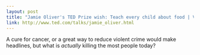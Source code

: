 ```yaml
---
layout: post
title: "Jamie Oliver's TED Prize wish: Teach every child about food | Video on TED.com"
link: http://www.ted.com/talks/jamie_oliver.html
---
```

A cure for cancer, or a great way to reduce violent crime would
make headlines, but what is *actually* killing the most people
today?
